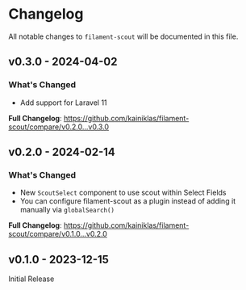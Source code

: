 # Changelog

All notable changes to `filament-scout` will be documented in this file.

## v0.3.0 - 2024-04-02

### What's Changed

* Add support for Laravel 11

**Full Changelog**: https://github.com/kainiklas/filament-scout/compare/v0.2.0...v0.3.0

## v0.2.0 - 2024-02-14

### What's Changed

- New `ScoutSelect` component to use scout within Select Fields
- You can configure filament-scout as a plugin instead of adding it manually via `globalSearch()`

**Full Changelog**: https://github.com/kainiklas/filament-scout/compare/v0.1.0...v0.2.0

## v0.1.0 - 2023-12-15

Initial Release
